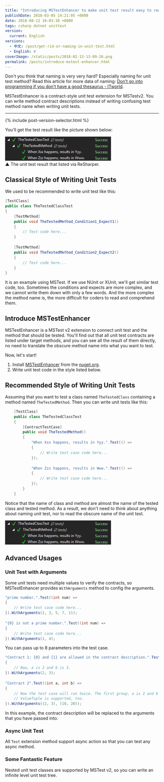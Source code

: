 ```yaml
---
title: "Introducing MSTestEnhancer to make unit test result easy to read"
publishDate: 2018-03-05 14:21:05 +0800
date: 2018-08-12 16:03:10 +0800
tags: csharp dotnet unittest
version:
  current: English
versions:
  - 中文: /post/get-rid-or-naming-in-unit-test.html
  - English: #
coverImage: /static/posts/2018-02-13-13-09-26.png
permalink: /posts/introduce-mstest-enhancer.html
---
```


Don't you think that naming is very very hard? Especially naming for unit test method? Read this article for more data of naming: [Don’t go into programming if you don’t have a good thesaurus - ITworld](https://www.itworld.com/article/2833265/cloud-computing/don-t-go-into-programming-if-you-don-t-have-a-good-thesaurus.html).

MSTestEnhancer is a contract-style unit test extension for MSTestv2. You can write method contract descriptions instead of writing confusing test method name when writing unit tests.

---

{% include post-version-selector.html %}

<div id="toc"></div>

You'll get the test result like the picture shown below:

![Test results](/static/posts/2018-02-13-13-09-26.png)  
▲ The unit test result that listed via ReSharper.

## Classical Style of Writing Unit Tests

We used to be recommended to write unit test like this:

```csharp
[TestClass]
public class TheTestedClassTest
{
    [TestMethod]
    public void TheTestedMethod_Condition1_Expect1()
    {
        // Test code here...
    }

    [TestMethod]
    public void TheTestedMethod_Condition2_Expect2()
    {
        // Test code here...
    }
}
```

It is an example using MSTest. If we use NUnit or XUnit, we'll get similar test code, too. Sometimes the conditions and expects are more complex, and we cannot write them down with only a few words. And the more complex the method name is, the more difficult for coders to read and comprehend them.

## Introduce MSTestEnhancer

MSTestEnhancer is a MSTest v2 extension to connect unit test and the method that should be tested. You'll find out that all unit test contracts are listed under target methods, and you can see all the result of them directly, no need to translate the obscure method name into what you want to test.

Now, let's start!

1. Install [MSTestEnhancer](https://www.nuget.org/packages/MSTestEnhancer/) from the [nuget.org](https://www.nuget.org/).
1. Write unit test code in the style listed below.

## Recommended Style of Writing Unit Tests

Assuming that you want to test a class named `TheTestedClass` containing a method named `TheTestedMethod`. Then you can write unit tests like this:

```csharp
    [TestClass]
    public class TheTestedClassTest
    {
        [ContractTestCase]
        public void TheTestedMethod()
        {
            "When Xxx happens, results in Yyy.".Test(() =>
            {
                // Write test case code here...
            });
            
            "When Zzz happens, results in Www.".Test(() =>
            {
                // Write test case code here...
            });
        }
    }
```

Notice that the name of class and method are almost the name of the tested class and tested method. As a result, we don't need to think about anything about naming unit test, nor to read the obscure name of the unit test.

![Test results](/static/posts/2018-02-13-13-09-26.png)

## Advanced Usages

### Unit Test with Arguments

Some unit tests need multiple values to verify the contracts, so MSTestEnhancer provides `WithArguments` method to config the arguments.

```csharp
"prime number.".Test((int num) =>
{
    // Write test case code here...
}).WithArguments(2, 3, 5, 7, 11);

"{0} is not a prime number.".Test((int num) =>
{
    // Write test case code here...
}).WithArguments(1, 4);
```

You can pass up to 8 parameters into the test case.

```csharp
"Contract 1: {0} and {1} are allowed in the contract description.".Test((int a, int b) =>
{
    // Now, a is 2 and b is 3.
}).WithArguments(2, 3);

"Contract 2".Test((int a, int b) =>
{
    // Now the test case will run twice. The first group, a is 2 and b is 3; and the second group, a is 10 and b is 20.
    // ValueTuple is supported, too.
}).WithArguments((2, 3), (10, 20));
```

In this example, the contract description will be replaced to the arguments that you have passed into.

### Async Unit Test

All `Test` extension method support async action so that you can test any async method.

### Some Fantastic Feature

Nested unit test classes are supported by MSTest v2, so you can write an infinite level unit test tree.


